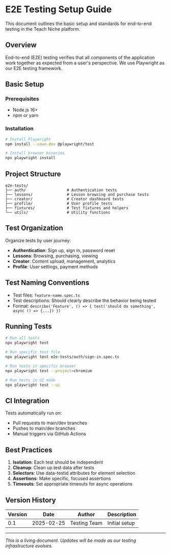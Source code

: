 # E2E Testing Setup Guide

This document outlines the basic setup and standards for end-to-end testing in the Teach Niche platform.

## Overview

End-to-end (E2E) testing verifies that all components of the application work together as expected from a user's perspective. We use Playwright as our E2E testing framework.

## Basic Setup

### Prerequisites

- Node.js 16+
- npm or yarn

### Installation

```bash
# Install Playwright
npm install --save-dev @playwright/test

# Install browser binaries
npx playwright install
```

## Project Structure

```
e2e-tests/
├── auth/                  # Authentication tests
├── lessons/               # Lesson browsing and purchase tests
├── creator/               # Creator dashboard tests
├── profile/               # User profile tests
├── fixtures/              # Test fixtures and helpers
└── utils/                 # Utility functions
```

## Test Organization

Organize tests by user journey:

- **Authentication**: Sign up, sign in, password reset
- **Lessons**: Browsing, purchasing, viewing
- **Creator**: Content upload, management, analytics
- **Profile**: User settings, payment methods

## Test Naming Conventions

- Test files: `feature-name.spec.ts`
- Test descriptions: Should clearly describe the behavior being tested
- Format: `describe('Feature', () => { test('should do something', async () => {...}) })`

## Running Tests

```bash
# Run all tests
npx playwright test

# Run specific test file
npx playwright test e2e-tests/auth/sign-in.spec.ts

# Run tests in specific browser
npx playwright test --project=chromium

# Run tests in UI mode
npx playwright test --ui
```

## CI Integration

Tests automatically run on:
- Pull requests to main/dev branches
- Pushes to main/dev branches
- Manual triggers via GitHub Actions

## Best Practices

1. **Isolation**: Each test should be independent
2. **Cleanup**: Clean up test data after tests
3. **Selectors**: Use data-testid attributes for element selection
4. **Assertions**: Make specific, focused assertions
5. **Timeouts**: Set appropriate timeouts for async operations

## Version History

| Version | Date | Author | Description |
|---------|------|--------|-------------|
| 0.1 | 2025-02-25 | Testing Team | Initial setup |

---

*This is a living document. Updates will be made as our testing infrastructure evolves.*
